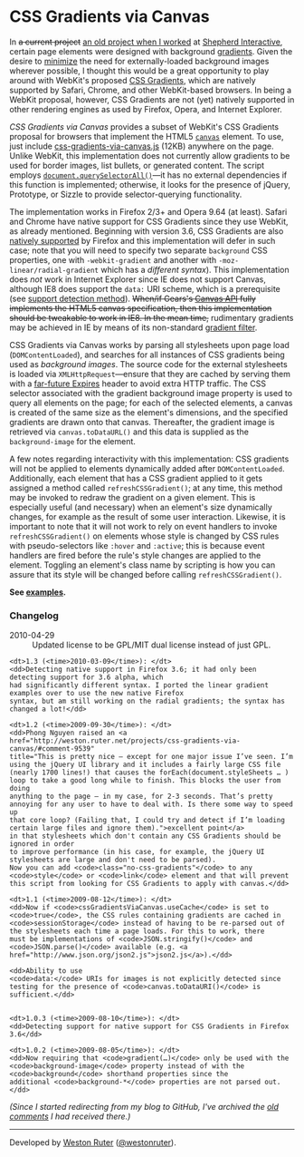 <h1>CSS Gradients via Canvas</h1>

<p>In <del>a current project</del> <ins>an old project when I worked</ins> at <a href="http://shepherdinteractive.com/">Shepherd Interactive</a>, certain page elements were designed with background <a href="http://en.wikipedia.org/wiki/Image_gradient" title="Image gradient @ Wikipedia">gradients</a>. Given the desire to <a href="http://developer.yahoo.com/performance/rules.html#num_http" title="Minimize HTTP Requests @ Best Practices for Speeding Up Your Web Site">minimize</a> the need for externally-loaded background images wherever possible, I thought this would be a great opportunity to play around with WebKit's proposed <a href="http://webkit.org/blog/175/introducing-css-gradients/" title="Introducing CSS Gradients">CSS Gradients</a>, which are natively supported by Safari, Chrome, and other WebKit-based browsers. In being a WebKit proposal, however, CSS Gradients are not (yet) natively supported in other rendering engines as used by Firefox, Opera, and Internet Explorer.</p>

<p><dfn>CSS Gradients via Canvas</dfn> provides a subset of WebKit's CSS Gradients proposal for browsers that implement the HTML5 <a href="http://www.whatwg.org/specs/web-apps/current-work/multipage/the-canvas-element.html" title="The canvas element @ HTML5"><code>canvas</code></a> element. To use, just include <a href="https://github.com/westonruter/css-gradients-via-canvas/blob/master/css-gradients-via-canvas.js">css-gradients-via-canvas.js</a> (12KB) anywhere on the page. Unlike WebKit, this implementation does not currently allow gradients to be used for border images, list bullets, or generated content. The script employs <a href="https://developer.mozilla.org/En/DOM/Document.querySelectorAll"><code>document.querySelectorAll()</code></a>—it has no external dependencies if this function is implemented; otherwise, it looks for the presence of jQuery, Prototype, or Sizzle to provide selector-querying functionality.</p>

<p id="browser-support">The implementation works in Firefox 2/3+ and Opera 9.64 (at least). Safari and Chrome have native support for CSS Gradients since they use WebKit, as already mentioned. Beginning with version 3.6, CSS Gradients are also <a href="https://developer.mozilla.org/en/CSS/Gradients" title="CSS Gradients @ Mozilla Developer Center">natively supported</a> by Firefox and this implementation will defer in such case; note that you will need to specify two separate <code>background</code> CSS properties, one with <code>-webkit-gradient</code> and another with <code>-moz-linear/radial-gradient</code> which has a <em>different syntax</em>). This implementation does <em>not</em> work in Internet Explorer since IE does not support Canvas, although IE8 does support the <code>data:</code> URI scheme, which is a prerequisite (see <a href="http://weston.ruter.net/2009/05/07/detecting-support-for-data-uris/" title="Detecting Support for data: URIs">support detection method</a>). <del datetime="2010-03-09">When/if Gears's <a href="http://code.google.com/apis/gears/api_canvas.html">Canvas API</a> fully implements the HTML5 canvas specification, then this implementation should be tweakable to work in IE8. In the mean time,</del> rudimentary gradients may be achieved in IE by means of its non-standard <a href="http://msdn.microsoft.com/en-us/library/ms532997%28VS.85%29.aspx">gradient filter</a>.</p>

<p>CSS Gradients via Canvas works by parsing all stylesheets upon page load (<code>DOMContentLoaded</code>), and searches for all instances of CSS gradients being used as <em>background images</em>. The source code for the external stylesheets is loaded via <code>XMLHttpRequest</code>—ensure that they are cached by serving them with a <a href="http://developer.yahoo.com/performance/rules.html#expires">far-future Expires</a> header to avoid extra HTTP traffic. The CSS selector associated with the gradient background image property is used to query all elements on the page; for each of the selected elements, a canvas is created of the same size as the element's dimensions, and the specified gradients are drawn onto that canvas. Thereafter, the gradient image is retrieved via <code>canvas.toDataURL()</code> and this data is supplied as the <code>background-image</code> for the element.</p>

<p id="notes">A few notes regarding interactivity with this implementation: CSS gradients will not be applied to elements dynamically added after <code>DOMContentLoaded</code>. Additionally, each element that has a CSS gradient applied to it gets assigned a method called <code>refreshCSSGradient()</code>; at any time, this method may be invoked to redraw the gradient on a given element. This is especially useful (and necessary) when an element's size dynamically changes, for example as the result of some user interaction. Likewise, it is important to note that it will not work to rely on event handlers to invoke <code>refreshCSSGradient()</code> on elements whose style is changed by CSS rules with pseudo-selectors like <code>:hover</code> and <code>:active</code>; this is because event handlers are fired before the rule's style changes are applied to the element. Toggling an element's class name by scripting is how you can assure that its style will be changed before calling <code>refreshCSSGradient()</code>.</p>

<p><strong>See <a href="http://westonruter.github.com/css-gradients-via-canvas/example.html">examples</a>.</strong></p>

<h3 id="changelog">Changelog</h3>
<dl>
    <dt><time>2010-04-29</time></dt>
    <dd>Updated license to be GPL/MIT dual license instead of just GPL.</dd>
    
    <dt>1.3 (<time>2010-03-09</time>): </dt>
    <dd>Detecting native support in Firefox 3.6; it had only been detecting support for 3.6 alpha, which
    had significantly different syntax. I ported the linear gradient examples over to use the new native Firefox
    syntax, but am still working on the radial gradients; the syntax has changed a lot!</dd>
    
    <dt>1.2 (<time>2009-09-30</time>): </dt>
    <dd>Phong Nguyen raised an <a href="http://weston.ruter.net/projects/css-gradients-via-canvas/#comment-9539"
    title="This is pretty nice – except for one major issue I’ve seen. I’m
    using the jQuery UI library and it includes a fairly large CSS file
    (nearly 1700 lines!) that causes the forEach(document.styleSheets … )
    loop to take a good long while to finish. This blocks the user from doing
    anything to the page – in my case, for 2-3 seconds. That’s pretty
    annoying for any user to have to deal with. Is there some way to speed up
    that core loop? (Failing that, I could try and detect if I’m loading
    certain large files and ignore them).">excellent point</a>
    in that stylesheets which don't contain any CSS Gradients should be ignored in order
    to improve performance (in his case, for example, the jQuery UI
    stylesheets are large and don't need to be parsed).
    Now you can add <code>class="no-css-gradients"</code> to any
    <code>style</code> or <code>link</code> element and that will prevent
    this script from looking for CSS Gradients to apply with canvas.</dd>
    
    <dt>1.1 (<time>2009-08-12</time>): </dt>
    <dd>Now if <code>cssGradientsViaCanvas.useCache</code> is set to
    <code>true</code>, the CSS rules containing gradients are cached in
    <code>sessionStorage</code> instead of having to be re-parsed out of
    the stylesheets each time a page loads. For this to work, there
    must be implementations of <code>JSON.stringify()</code> and
    <code>JSON.parse()</code> available (e.g. <a
    href="http://www.json.org/json2.js">json2.js</a>).</dd>
    
    <dd>Ability to use
    <code>data:</code> URIs for images is not explicitly detected since
    testing for the presence of <code>canvas.toDataURI()</code> is
    sufficient.</dd>
    
    
    <dt>1.0.3 (<time>2009-08-10</time>): </dt>
    <dd>Detecting support for native support for CSS Gradients in Firefox 3.6</dd>
    
    <dt>1.0.2 (<time>2009-08-05</time>): </dt>
    <dd>Now requiring that <code>gradient(…)</code> only be used with the
    <code>background-image</code> property instead of with the
    <code>background</code> shorthand properties since the
    additional <code>background-*</code> properties are not parsed out.</dd>
</dl>

<p><em>(Since I started redirecting from my blog to GitHub, I've archived the <a href="http://westonruter.github.com/css-gradients-via-canvas/wordpress-comment-archive.html">old comments</a> I had received there.)</em></p>
<hr>
<p>Developed by <a href="https://plus.google.com/113853198722136596993" rel="author">Weston Ruter</a> (<a href="https://twitter.com/westonruter">@westonruter</a>).</p>
